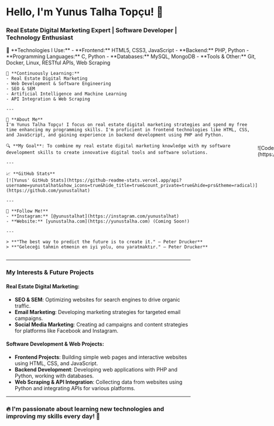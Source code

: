 # Hello, I'm Yunus Talha Topçu! 👋

### Real Estate Digital Marketing Expert | Software Developer | Technology Enthusiast

<div style="display: flex; align-items: center;">
  <div style="flex: 1;">
    🔧 **Technologies I Use:**  
    - **Frontend:** HTML5, CSS3, JavaScript  
    - **Backend:** PHP, Python  
    - **Programming Languages:** C, Python  
    - **Databases:** MySQL, MongoDB  
    - **Tools & Other:** Git, Docker, Linux, RESTful APIs, Web Scraping

    🌱 **Continuously Learning:**  
    - Real Estate Digital Marketing  
    - Web Development & Software Engineering  
    - SEO & SEM  
    - Artificial Intelligence and Machine Learning  
    - API Integration & Web Scraping  

    ---
    
    🚀 **About Me**  
    I'm Yunus Talha Topçu! I focus on real estate digital marketing strategies and spend my free time enhancing my programming skills. I'm proficient in frontend technologies like HTML, CSS, and JavaScript, and gaining experience in backend development using PHP and Python.

    🔍 **My Goal**: To combine my real estate digital marketing knowledge with my software development skills to create innovative digital tools and software solutions.

    ---
    
    📈 **GitHub Stats**  
    [![Yunus' GitHub Stats](https://github-readme-stats.vercel.app/api?username=yunustalhat&show_icons=true&hide_title=true&count_private=true&hide=prs&theme=radical)](https://github.com/yunustalhat)
    
    ---
    
    💬 **Follow Me!**
    - **Instagram:** [@yunustalhat](https://instagram.com/yunustalhat)
    - **Website:** [yunustalha.com](https://yunustalha.com) (Coming Soon!)
    
    ---
    
    > **"The best way to predict the future is to create it." – Peter Drucker**  
    > **"Geleceği tahmin etmenin en iyi yolu, onu yaratmaktır." – Peter Drucker**

  </div>
  <div style="flex: 1;">
    ![Code Fun](https://media4.giphy.com/media/v1.Y2lkPTc5MGI3NjExNmwxaXI2Zm5nZDh4cHp0NXZ4cjdzeHg0c2N1dmM2Nnhjb2lsZXZyeiZlcD12MV9pbnRlcm5hbF9naWZfYnlfaWQmY3Q9Zw/llarwdtFqG63IlqUR1/giphy.webp)
  </div>
</div>

---
### **My Interests & Future Projects**
#### Real Estate Digital Marketing:
- **SEO & SEM**: Optimizing websites for search engines to drive organic traffic.
- **Email Marketing**: Developing marketing strategies for targeted email campaigns.
- **Social Media Marketing**: Creating ad campaigns and content strategies for platforms like Facebook and Instagram.

#### Software Development & Web Projects:
- **Frontend Projects**: Building simple web pages and interactive websites using HTML, CSS, and JavaScript.
- **Backend Development**: Developing web applications with PHP and Python, working with databases.
- **Web Scraping & API Integration**: Collecting data from websites using Python and integrating APIs for various platforms.

---

### 🔥 **I'm passionate about learning new technologies and improving my skills every day!** 🚀
